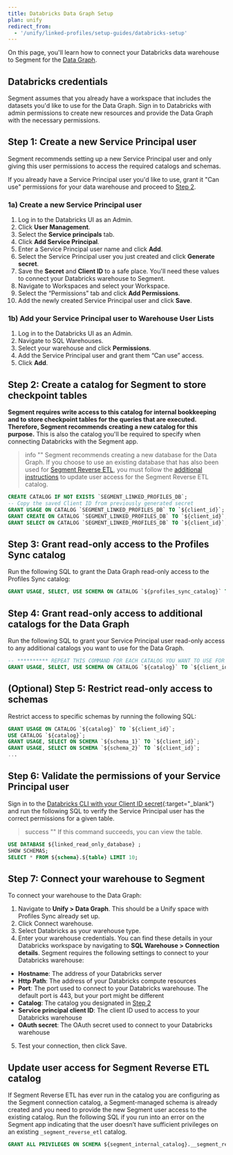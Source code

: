 ```yaml
---
title: Databricks Data Graph Setup
plan: unify
redirect_from:
  - '/unify/linked-profiles/setup-guides/databricks-setup'
---
```


On this page, you'll learn how to connect your Databricks data warehouse to Segment for the [Data Graph](/docs/unify/data-graph/data-graph/). 

## Databricks credentials

Segment assumes that you already have a workspace that includes the datasets you'd like to use for the Data Graph. Sign in to Databricks with admin permissions to create new resources and provide the Data Graph with the necessary permissions. 

## Step 1: Create a new Service Principal user
Segment recommends setting up a new Service Principal user and only giving this user permissions to access the required catalogs and schemas. 

If you already have a Service Principal user you'd like to use, grant it "Can use" permissions for your data warehouse and proceed to [Step 2](#step-2-create-a-catalog-for-segment-to-store-checkpoint-tables).

### 1a) Create a new Service Principal user
1. Log in to the Databricks UI as an Admin.
2. Click **User Management**. 
3. Select the **Service principals** tab. 
4. Click **Add Service Principal**.
5. Enter a Service Principal user name and click **Add**. 
6. Select the Service Principal user you just created and click **Generate secret**.
7. Save the **Secret** and **Client ID** to a safe place. You'll need these values to connect your Databricks warehouse to Segment. 
8. Navigate to Workspaces and select your Workspace. 
9. Select the “Permissions” tab and click **Add Permissions**. 
10. Add the newly created Service Principal user and click **Save**. 

### 1b) Add your Service Principal user to Warehouse User Lists 
1. Log in to the Databricks UI as an Admin.
2. Navigate to SQL Warehouses. 
3. Select your warehouse and click **Permissions**. 
4. Add the Service Principal user and grant them “Can use” access. 
5. Click **Add**. 

## Step 2: Create a catalog for Segment to store checkpoint tables

**Segment requires write access to this catalog for internal bookkeeping and to store checkpoint tables for the queries that are executed. Therefore, Segment recommends creating a new catalog for this purpose.** This is also the catalog you'll be required to specify when connecting Databricks with the Segment app.

> info ""
> Segment recommends creating a new database for the Data Graph.
> If you choose to use an existing database that has also been used for [Segment Reverse ETL](/docs/connections/reverse-etl/), you must follow the [additional instructions](#update-user-access-for-segment-reverse-etl-catalog) to update user access for the Segment Reverse ETL catalog.

```sql
CREATE CATALOG IF NOT EXISTS `SEGMENT_LINKED_PROFILES_DB`;
-- Copy the saved Client ID from previously generated secret
GRANT USAGE ON CATALOG `SEGMENT_LINKED_PROFILES_DB` TO `${client_id}`;
GRANT CREATE ON CATALOG `SEGMENT_LINKED_PROFILES_DB` TO `${client_id}`;
GRANT SELECT ON CATALOG `SEGMENT_LINKED_PROFILES_DB` TO `${client_id}`;
```

## Step 3: Grant read-only access to the Profiles Sync catalog

Run the following SQL to grant the Data Graph read-only access to the Profiles Sync catalog:

```sql
GRANT USAGE, SELECT, USE SCHEMA ON CATALOG `${profiles_sync_catalog}` TO `${client_id}`;
```

## Step 4: Grant read-only access to additional catalogs for the Data Graph
Run the following SQL to grant your Service Principal user read-only access to any additional catalogs you want to use for the Data Graph.

```sql 
-- ********** REPEAT THIS COMMAND FOR EACH CATALOG YOU WANT TO USE FOR THE DATA GRAPH **********
GRANT USAGE, SELECT, USE SCHEMA ON CATALOG `${catalog}` TO `${client_id}`;
```

## (Optional) Step 5: Restrict read-only access to schemas

Restrict access to specific schemas by running the following SQL:

```sql
GRANT USAGE ON CATALOG `${catalog}` TO `${client_id}`;
USE CATALOG `${catalog}`;
GRANT USAGE, SELECT ON SCHEMA `${schema_1}` TO `${client_id}`;
GRANT USAGE, SELECT ON SCHEMA `${schema_2}` TO `${client_id}`;
...
```

## Step 6: Validate the permissions of your Service Principal user

Sign in to the [Databricks CLI with your Client ID secret](https://docs.databricks.com/en/dev-tools/cli/authentication.html#oauth-machine-to-machine-m2m-authentication){:target="_blank"} and run the following SQL to verify the Service Principal user has the correct permissions for a given table. 

> success ""
> If this command succeeds, you can view the table. 

```sql
USE DATABASE ${linked_read_only_database} ;
SHOW SCHEMAS;
SELECT * FROM ${schema}.${table} LIMIT 10;
```

## Step 7: Connect your warehouse to Segment

To connect your warehouse to the Data Graph:

1. Navigate to **Unify > Data Graph**. This should be a Unify space with Profiles Sync already set up.
2. Click Connect warehouse.
3. Select Databricks as your warehouse type. 
4. Enter your warehouse credentials. You can find these details in your Databricks workspace by navigating to **SQL Warehouse > Connection details**. Segment requires the following settings to connect to your Databricks warehouse:
- **Hostname**: The address of your Databricks server
- **Http Path**: The address of your Databricks compute resources
- **Port**: The port used to connect to your Databricks warehouse. The default port is 443, but your port might be different 
- **Catalog**: The catalog you designated in [Step 2](#step-2-create-a-catalog-for-segment-to-store-checkpoint-tables)
- **Service principal client ID**: The client ID used to access to your Databricks warehouse
- **OAuth secret**: The OAuth secret used to connect to your Databricks warehouse

5. Test your connection, then click Save. 

## Update user access for Segment Reverse ETL catalog
If Segment Reverse ETL has ever run in the catalog you are configuring as the Segment connection catalog, a Segment-managed schema is already created and you need to provide the new Segment user access to the existing catalog. Run the following SQL if you run into an error on the Segment app indicating that the user doesn’t have sufficient privileges on an existing `_segment_reverse_etl` catalog.

```sql
GRANT ALL PRIVILEGES ON SCHEMA ${segment_internal_catalog}.__segment_reverse_etl TO `${client_id}`;
```
